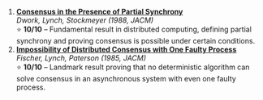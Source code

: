 1. **[Consensus in the Presence of Partial Synchrony](https://groups.csail.mit.edu/tds/papers/Lynch/jacm88.pdf)**  
   *Dwork, Lynch, Stockmeyer (1988, JACM)*  
   ⭐️ **10/10** – Fundamental result in distributed computing, defining partial synchrony and proving consensus is possible under certain conditions.
2. **[Impossibility of Distributed Consensus with One Faulty Process](https://dl.acm.org/doi/pdf/10.1145/3149.214121)**  
   *Fischer, Lynch, Paterson (1985, JACM)*  
   ⭐️ **10/10** – Landmark result proving that no deterministic algorithm can solve consensus in an asynchronous system with even one faulty process.
